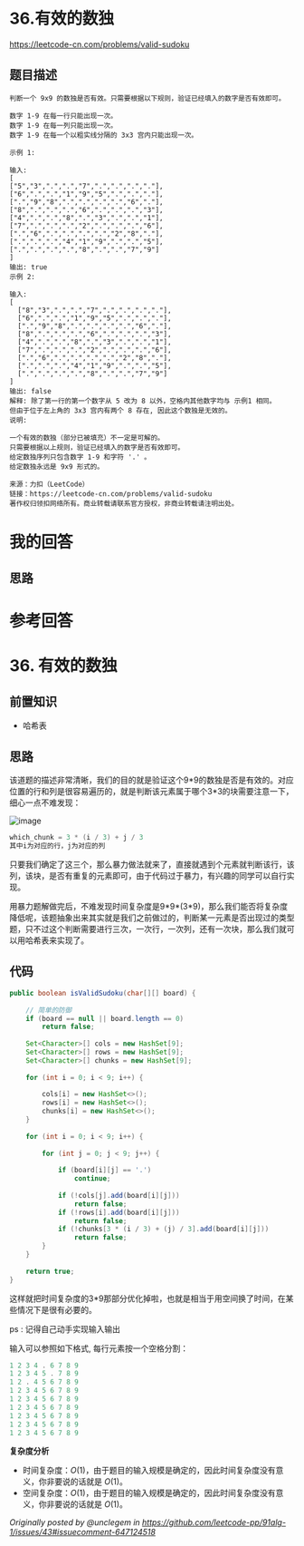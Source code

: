 # 36.有效的数独

https://leetcode-cn.com/problems/valid-sudoku

## 题目描述

```
判断一个 9x9 的数独是否有效。只需要根据以下规则，验证已经填入的数字是否有效即可。

数字 1-9 在每一行只能出现一次。
数字 1-9 在每一列只能出现一次。
数字 1-9 在每一个以粗实线分隔的 3x3 宫内只能出现一次。

示例 1:

输入:
[
["5","3",".",".","7",".",".",".","."],
["6",".",".","1","9","5",".",".","."],
[".","9","8",".",".",".",".","6","."],
["8",".",".",".","6",".",".",".","3"],
["4",".",".","8",".","3",".",".","1"],
["7",".",".",".","2",".",".",".","6"],
[".","6",".",".",".",".","2","8","."],
[".",".",".","4","1","9",".",".","5"],
[".",".",".",".","8",".",".","7","9"]
]
输出: true
示例 2:

输入:
[
  ["8","3",".",".","7",".",".",".","."],
  ["6",".",".","1","9","5",".",".","."],
  [".","9","8",".",".",".",".","6","."],
  ["8",".",".",".","6",".",".",".","3"],
  ["4",".",".","8",".","3",".",".","1"],
  ["7",".",".",".","2",".",".",".","6"],
  [".","6",".",".",".",".","2","8","."],
  [".",".",".","4","1","9",".",".","5"],
  [".",".",".",".","8",".",".","7","9"]
]
输出: false
解释: 除了第一行的第一个数字从 5 改为 8 以外，空格内其他数字均与 示例1 相同。
但由于位于左上角的 3x3 宫内有两个 8 存在, 因此这个数独是无效的。
说明:

一个有效的数独（部分已被填充）不一定是可解的。
只需要根据以上规则，验证已经填入的数字是否有效即可。
给定数独序列只包含数字 1-9 和字符 '.' 。
给定数独永远是 9x9 形式的。

来源：力扣（LeetCode）
链接：https://leetcode-cn.com/problems/valid-sudoku
著作权归领扣网络所有。商业转载请联系官方授权，非商业转载请注明出处。
```

# 我的回答

## 思路

# 参考回答

# 36. 有效的数独

## 前置知识

- 哈希表

## 思路


该道题的描述非常清晰，我们的目的就是验证这个9*9的数独是否是有效的。对应位置的行和列是很容易遍历的，就是判断该元素属于哪个3\*3的块需要注意一下，细心一点不难发现：

![image](https://user-images.githubusercontent.com/12479470/85226284-51e6b180-b409-11ea-946f-4722142fe5e4.png)


```java
which_chunk = 3 * (i / 3) + j / 3
其中i为对应的行，j为对应的列
```

只要我们确定了这三个，那么暴力做法就来了，直接就遇到个元素就判断该行，该列，该块，是否有重复的元素即可，由于代码过于暴力，有兴趣的同学可以自行实现。

用暴力题解做完后，不难发现时间复杂度是9\*9\*(3\*9)，那么我们能否将复杂度降低呢，该题抽象出来其实就是我们之前做过的，判断某一元素是否出现过的类型题，只不过这个判断需要进行三次，一次行，一次列，还有一次块，那么我们就可以用哈希表来实现了。


## 代码

```java
public boolean isValidSudoku(char[][] board) {
        
    // 简单的防御
    if (board == null || board.length == 0)
        return false;
        
    Set<Character>[] cols = new HashSet[9];
    Set<Character>[] rows = new HashSet[9];
    Set<Character>[] chunks = new HashSet[9];
    
    for (int i = 0; i < 9; i++) {
        
        cols[i] = new HashSet<>();
        rows[i] = new HashSet<>();
        chunks[i] = new HashSet<>();
    }
    
    for (int i = 0; i < 9; i++) {
        
        for (int j = 0; j < 9; j++) {
            
            if (board[i][j] == '.')
                continue;
            
            if (!cols[j].add(board[i][j]))
                return false;
            if (!rows[i].add(board[i][j]))
                return false;
            if (!chunks[3 * (i / 3) + (j) / 3].add(board[i][j]))
                return false;
        }
    }
    
    return true;
}
```

这样就把时间复杂度的3\*9那部分优化掉啦，也就是相当于用空间换了时间，在某些情况下是很有必要的。

ps : 记得自己动手实现输入输出

输入可以参照如下格式, 每行元素按一个空格分割：

```java
1 2 3 4 . 6 7 8 9
1 2 3 4 5 . 7 8 9
1 2 . 4 5 6 7 8 9
1 2 3 4 5 6 7 8 9
1 2 3 4 5 6 7 8 9
1 2 3 4 5 6 7 8 9
1 2 3 4 5 6 7 8 9
1 2 3 4 5 6 7 8 9
1 2 3 4 5 6 7 8 9
```

**复杂度分析**
- 时间复杂度：$O(1)$，由于题目的输入规模是确定的，因此时间复杂度没有意义，你非要说的话就是 $O(1)$。
- 空间复杂度：$O(1)$，由于题目的输入规模是确定的，因此时间复杂度没有意义，你非要说的话就是 $O(1)$。

_Originally posted by @unclegem in https://github.com/leetcode-pp/91alg-1/issues/43#issuecomment-647124518_